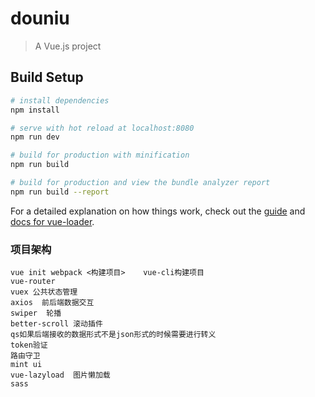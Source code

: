 # douniu

> A Vue.js project

## Build Setup

``` bash
# install dependencies
npm install

# serve with hot reload at localhost:8080
npm run dev

# build for production with minification
npm run build

# build for production and view the bundle analyzer report
npm run build --report
```

For a detailed explanation on how things work, check out the [guide](http://vuejs-templates.github.io/webpack/) and [docs for vue-loader](http://vuejs.github.io/vue-loader).


### 项目架构
    vue init webpack <构建项目>    vue-cli构建项目
    vue-router
    vuex 公共状态管理
    axios  前后端数据交互
    swiper  轮播
    better-scroll 滚动插件
    qs如果后端接收的数据形式不是json形式的时候需要进行转义
    token验证
    路由守卫
    mint ui
    vue-lazyload  图片懒加载
    sass
